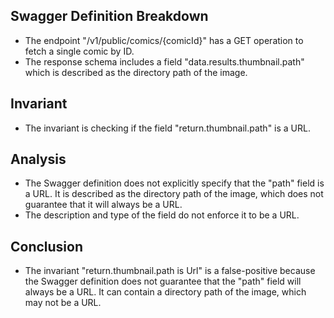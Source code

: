 ## Swagger Definition Breakdown
- The endpoint "/v1/public/comics/{comicId}" has a GET operation to fetch a single comic by ID.
- The response schema includes a field "data.results.thumbnail.path" which is described as the directory path of the image.

## Invariant
- The invariant is checking if the field "return.thumbnail.path" is a URL.

## Analysis
- The Swagger definition does not explicitly specify that the "path" field is a URL. It is described as the directory path of the image, which does not guarantee that it will always be a URL.
- The description and type of the field do not enforce it to be a URL.

## Conclusion
- The invariant "return.thumbnail.path is Url" is a false-positive because the Swagger definition does not guarantee that the "path" field will always be a URL. It can contain a directory path of the image, which may not be a URL.

